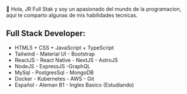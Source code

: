 👋 Hola, JR Full Stak y soy un apasionado del mundo de la programacion, aqui te comparto algunas de mis habilidades tecnicas.

## Full Stack Developer: 
* HTML5 + CSS + JavaScript + TypeScript
* Tailwind - Material UI - Bootstrap
* ReactJS - React Native - NextJS - AstroJS
* NodeJS - ExpressJS -GraphQL
* MySql - PostgresSql - MongoDB
* Docker - Kubernetes - AWS - Git
* Español - Aleman B1 - Ingles Basico (Estudiando)
